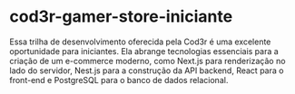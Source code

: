 # cod3r-gamer-store-iniciante
Essa trilha de desenvolvimento oferecida pela Cod3r é uma excelente oportunidade para iniciantes. Ela abrange tecnologias essenciais para a criação de um e-commerce moderno, como Next.js para renderização no lado do servidor, Nest.js para a construção da API backend, React para o front-end e PostgreSQL para o banco de dados relacional.
